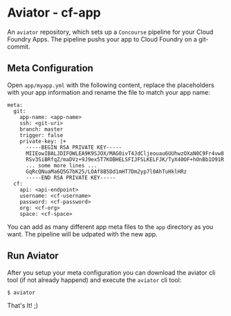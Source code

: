 # Aviator - cf-app

An `aviator` repository, which sets up a `Concourse` pipeline for your Cloud Foundry Apps. The pipeline pushs your app to Cloud Foundry on a git-commit.

## Meta Configuration

Open `app/myapp.yml` with the following content, replace the placeholders with your app information and rename the file to match your app name:

```
meta:
  git:
    app-name: <app-name>
    ssh: <git-uri>
    branch: master
    trigger: false
    private-key: |+
      -----BEGIN RSA PRIVATE KEY-----
      MIIEowIBALJDIFOWLEA9K9SJOX/MAG0ivT4JdCljeouau6UUhwzOXaN0C9Fr4vw8
      RSv3SiBRfqZ/maDVz+9J9ex5T7KOBHELSFIJFSLKELFJK/TyX40OF+hOnBb1O91R
      ... some more lines ...
      GqRcQNuaMa6Q5G7bK25/LOAf8B5Dd1mHT7Dm2yp7l0AhTuHklHRz
      -----END RSA PRIVATE KEY-----
  cf:
    api: <api-endpoint>
    username: <cf-username>
    password: <cf-password>
    org: <cf-org>
    space: <cf-space>
 ```

You can add as many different app meta files to the `app` directory as you want. The pipeline will be udpated with the new app.

## Run Aviator

After you setup your meta configuration you can download the aviator cli tool (if not already happend) and execute the `aviator` cli tool: 

```
$ aviator 
```

That's It! ;)
